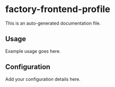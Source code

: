 # factory-frontend-profile

This is an auto-generated documentation file.

## Usage

Example usage goes here.

## Configuration

Add your configuration details here.